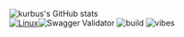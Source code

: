 ![kurbus's GitHub stats](https://github-readme-stats.vercel.app/api?username=kurbus&show_icons=true&theme=dark&count_private=true)<br>
[![Linux](https://svgshare.com/i/Zhy.svg)](https://svgshare.com/i/Zhy.svg)![Swagger Validator](https://img.shields.io/swagger/valid/3.0?specUrl=https%3A%2F%2Fgithub.com%2Fkurbus) ![build](https://img.shields.io/badge/build-definitely%20passing%20%3A%29-success) ![vibes](https://img.shields.io/badge/vibes-negative-critical)</br>
